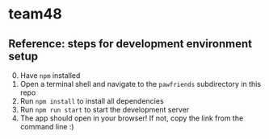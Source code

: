 # team48

## Reference: steps for development environment setup
0. Have `npm` installed
1. Open a terminal shell and navigate to the `pawfriends` subdirectory in this repo
2. Run `npm install` to install all dependencies
3. Run `npm run start` to start the development server
4. The app should open in your browser! If not, copy the link from the command line :)
